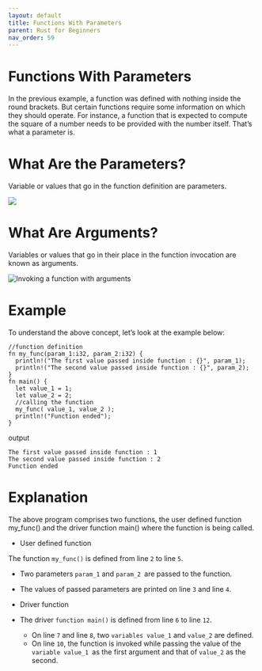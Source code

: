 ```yaml
---
layout: default
title: Functions With Parameters
parent: Rust for Beginners
nav_order: 59
---
```


# Functions With Parameters
In the previous example, a function was defined with nothing inside the round brackets. But certain functions require some information on which they should operate. For instance, a function that is expected to compute the square of a number 
needs to be provided with the number itself. That’s what a parameter is.

# What Are the Parameters? 
Variable or values that go in the function definition are parameters.

![](https://raw.githubusercontent.com/sangam14/RustLabs/master/img/fn_parm.png)

# What Are Arguments? 
Variables or values that go in their place in the function invocation are known as arguments.

![Invoking a function with arguments](https://raw.githubusercontent.com/sangam14/RustLabs/master/img/fn_arg.png)

# Example 

To understand the above concept, let’s look at the example below:

```
//function definition
fn my_func(param_1:i32, param_2:i32) {
  println!("The first value passed inside function : {}", param_1);
  println!("The second value passed inside function : {}", param_2);
}
fn main() {
  let value_1 = 1;
  let value_2 = 2;
  //calling the function
  my_func( value_1, value_2 );
  println!("Function ended");
}

```
output 

```
The first value passed inside function : 1
The second value passed inside function : 2
Function ended

```

# Explanation

The above program comprises two functions, the user defined function my_func() and the driver function main() where the function is being called.

- User defined function 

The function `my_func()` is defined from line `2` to line `5`.
 - Two parameters `param_1` and `param_2 `are passed to the function.
 -  The values of passed parameters are printed on line `3` and line `4`.

- Driver function 
- The driver `function main()` is defined from line `6` to line `12`.
  - On line `7` and line `8`, two `variables value_1` and `value_2` are defined.
  - On line `10`, the function is invoked while passing the value of the `variable value_1 `as the first argument and that of `value_2` as the second.
  
  
    
    


